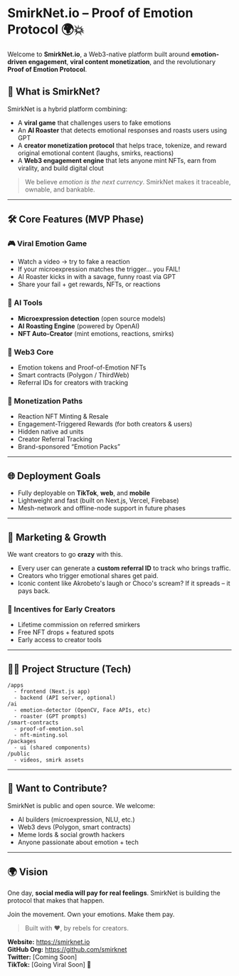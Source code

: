 # SmirkNet.io – Proof of Emotion Protocol 🌍💥

Welcome to **SmirkNet.io**, a Web3-native platform built around **emotion-driven engagement**, **viral content monetization**, and the revolutionary **Proof of Emotion Protocol**.

## 🎯 What is SmirkNet?
SmirkNet is a hybrid platform combining:
- A **viral game** that challenges users to fake emotions
- An **AI Roaster** that detects emotional responses and roasts users using GPT
- A **creator monetization protocol** that helps trace, tokenize, and reward original emotional content (laughs, smirks, reactions)
- A **Web3 engagement engine** that lets anyone mint NFTs, earn from virality, and build digital clout

> We believe *emotion is the next currency*. SmirkNet makes it traceable, ownable, and bankable.

---

## 🛠️ Core Features (MVP Phase)

### 🎮 Viral Emotion Game
- Watch a video → try to fake a reaction
- If your microexpression matches the trigger... you FAIL!
- AI Roaster kicks in with a savage, funny roast via GPT
- Share your fail + get rewards, NFTs, or reactions

### 🧠 AI Tools
- **Microexpression detection** (open source models)
- **AI Roasting Engine** (powered by OpenAI)
- **NFT Auto-Creator** (mint emotions, reactions, smirks)

### 💼 Web3 Core
- Emotion tokens and Proof-of-Emotion NFTs
- Smart contracts (Polygon / ThirdWeb)
- Referral IDs for creators with tracking

### 💸 Monetization Paths
- Reaction NFT Minting & Resale
- Engagement-Triggered Rewards (for both creators & users)
- Hidden native ad units
- Creator Referral Tracking
- Brand-sponsored “Emotion Packs”

---

## 🌐 Deployment Goals
- Fully deployable on **TikTok**, **web**, and **mobile**
- Lightweight and fast (built on Next.js, Vercel, Firebase)
- Mesh-network and offline-node support in future phases

---

## 📣 Marketing & Growth
We want creators to go **crazy** with this.

- Every user can generate a **custom referral ID** to track who brings traffic.
- Creators who trigger emotional shares get paid.
- Iconic content like Akrobeto's laugh or Choco's scream? If it spreads – it pays back.

### 🎁 Incentives for Early Creators
- Lifetime commission on referred smirkers
- Free NFT drops + featured spots
- Early access to creator tools

---

## 👷‍♂️ Project Structure (Tech)
```
/apps
  - frontend (Next.js app)
  - backend (API server, optional)
/ai
  - emotion-detector (OpenCV, Face APIs, etc)
  - roaster (GPT prompts)
/smart-contracts
  - proof-of-emotion.sol
  - nft-minting.sol
/packages
  - ui (shared components)
/public
  - videos, smirk assets
```

---

## 🧠 Want to Contribute?
SmirkNet is public and open source. We welcome:
- AI builders (microexpression, NLU, etc.)
- Web3 devs (Polygon, smart contracts)
- Meme lords & social growth hackers
- Anyone passionate about emotion + tech

---

## 🌍 Vision
One day, **social media will pay for real feelings**.
SmirkNet is building the protocol that makes that happen.

Join the movement. Own your emotions. Make them pay.

> Built with ❤️, by rebels for creators.


**Website:** https://smirknet.io  
**GitHub Org:** https://github.com/smirknet  
**Twitter:** [Coming Soon]  
**TikTok:** [Going Viral Soon] 🍿

